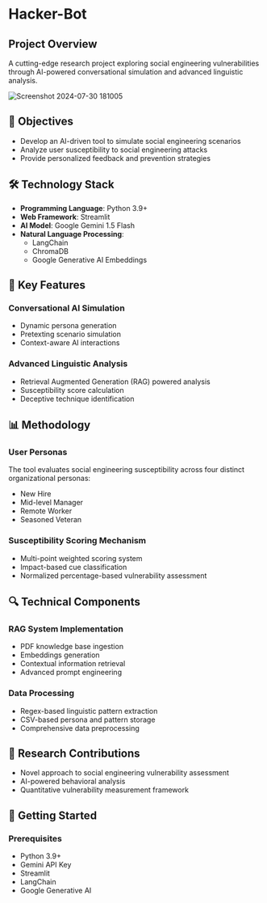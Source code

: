 # Hacker-Bot

## Project Overview

A cutting-edge research project exploring social engineering vulnerabilities through AI-powered conversational simulation and advanced linguistic analysis.

![Screenshot 2024-07-30 181005](https://github.com/user-attachments/assets/dac3e921-0ee0-41d0-8929-36c3b58508dc)


## 🔬 Objectives

- Develop an AI-driven tool to simulate social engineering scenarios
- Analyze user susceptibility to social engineering attacks
- Provide personalized feedback and prevention strategies

## 🛠 Technology Stack

- **Programming Language**: Python 3.9+
- **Web Framework**: Streamlit
- **AI Model**: Google Gemini 1.5 Flash
- **Natural Language Processing**: 
  - LangChain
  - ChromaDB
  - Google Generative AI Embeddings

## 🚀 Key Features

### Conversational AI Simulation
- Dynamic persona generation
- Pretexting scenario simulation
- Context-aware AI interactions

### Advanced Linguistic Analysis
- Retrieval Augmented Generation (RAG) powered analysis
- Susceptibility score calculation
- Deceptive technique identification

## 📊 Methodology

### User Personas
The tool evaluates social engineering susceptibility across four distinct organizational personas:
- New Hire
- Mid-level Manager
- Remote Worker
- Seasoned Veteran

### Susceptibility Scoring Mechanism
- Multi-point weighted scoring system
- Impact-based cue classification
- Normalized percentage-based vulnerability assessment

## 🔍 Technical Components

### RAG System Implementation
- PDF knowledge base ingestion
- Embeddings generation
- Contextual information retrieval
- Advanced prompt engineering

### Data Processing
- Regex-based linguistic pattern extraction
- CSV-based persona and pattern storage
- Comprehensive data preprocessing

## 🔬 Research Contributions

- Novel approach to social engineering vulnerability assessment
- AI-powered behavioral analysis
- Quantitative vulnerability measurement framework

## 🚀 Getting Started

### Prerequisites
- Python 3.9+
- Gemini API Key
- Streamlit
- LangChain
- Google Generative AI
